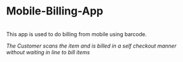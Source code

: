 # Mobile-Billing-App
<br>
This app is used to do billing from mobile using barcode.

*The Customer scans the item and is billed in a self checkout manner without waiting in line to bill items*
